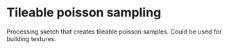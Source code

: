 # Tileable poisson sampling

Processing sketch that creates tileable poisson samples. Could be used for building textures.
